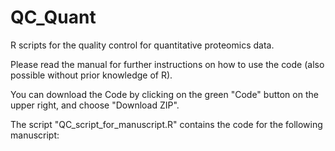 # QC_Quant
R scripts for the quality control for quantitative proteomics data.

Please read the manual for further instructions on how to use the code (also possible without prior knowledge of R).

You can download the Code by clicking on the green "Code" button on the upper right, and choose "Download ZIP".

The script "QC_script_for_manuscript.R" contains the code for the following manuscript:


